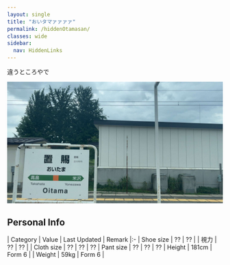 ```yaml
---
layout: single
title: "おいタマァァァァ"
permalink: /hiddenOtamasan/
classes: wide
sidebar:
  nav: HiddenLinks
---
```


違うところやで

![github:G9,githubFF:Ot9](/image/Oitama.jpg)

## Personal Info

| Category | Value | Last Updated | Remark
|:-
| Shoe size | ?? | ?? |
| 視力 | ?? | ?? |
| Cloth size | ?? | ?? | ??
| Pant size | ?? | ?? | ??
| Height | 181cm | Form 6 |
| Weight | 59kg | Form 6 |
